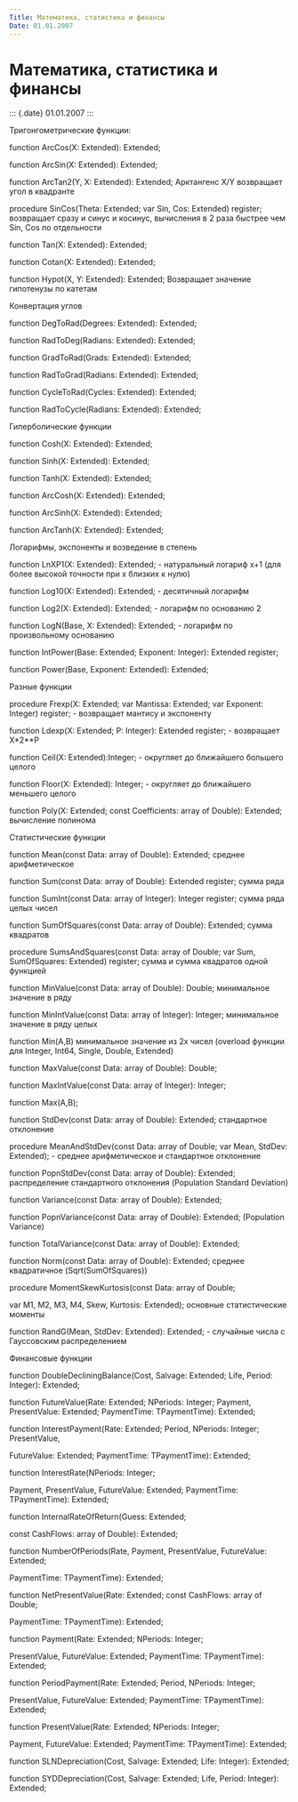 ```yaml
---
Title: Математика, статистика и финансы
Date: 01.01.2007
---
```



Математика, статистика и финансы
================================

::: {.date}
01.01.2007
:::

Тригонгометрические функции:

function ArcCos(X: Extended): Extended;

function ArcSin(X: Extended): Extended;

function ArcTan2(Y, X: Extended): Extended; Арктангенс X/Y возвращает
угол в квадранте

procedure SinCos(Theta: Extended; var Sin, Cos: Extended) register;
возвращает сразу и синус и косинус, вычисления в 2 раза быстрее чем Sin,
Cos по отдельности

function Tan(X: Extended): Extended;

function Cotan(X: Extended): Extended;         

function Hypot(X, Y: Extended): Extended;  Возвращает значение
гипотенузы по катетам

Конвертация углов

function DegToRad(Degrees: Extended): Extended;

function RadToDeg(Radians: Extended): Extended; 

function GradToRad(Grads: Extended): Extended; 

function RadToGrad(Radians: Extended): Extended;

function CycleToRad(Cycles: Extended): Extended;

function RadToCycle(Radians: Extended): Extended;

Гиперболические функции

function Cosh(X: Extended): Extended;

function Sinh(X: Extended): Extended;

function Tanh(X: Extended): Extended;

function ArcCosh(X: Extended): Extended;

function ArcSinh(X: Extended): Extended;

function ArcTanh(X: Extended): Extended;  

Логарифмы, экспоненты и возведение в степень

function LnXP1(X: Extended): Extended;  - натуральный логариф x+1 (для
более высокой точности при x близких к нулю)

function Log10(X: Extended): Extended; - десятичный логарифм    

function Log2(X: Extended): Extended;  - логарифм по основанию 2

function LogN(Base, X: Extended): Extended; - логарифм по произвольному
основанию

function IntPower(Base: Extended; Exponent: Integer): Extended register;

function Power(Base, Exponent: Extended): Extended;

Разные функции

procedure Frexp(X: Extended; var Mantissa: Extended; var Exponent:
Integer) register; - возвращает мантису и экспоненту

function Ldexp(X: Extended; P: Integer): Extended register; - возвращает
X\*2\*\*P

function Ceil(X: Extended):Integer; - округляет до ближайшего большего
целого

function Floor(X: Extended): Integer; - округляет до ближайшего меньшего
целого

function Poly(X: Extended; const Coefficients: array of Double):
Extended; вычисление полинома

Статистические функции

function Mean(const Data: array of Double): Extended; среднее
арифметическое

function Sum(const Data: array of Double): Extended register; сумма ряда

function SumInt(const Data: array of Integer): Integer register; сумма
ряда целых чисел

function SumOfSquares(const Data: array of Double): Extended; сумма
квадратов

procedure SumsAndSquares(const Data: array of Double;  var Sum,
SumOfSquares: Extended) register; сумма и сумма квадратов одной функцией

function MinValue(const Data: array of Double): Double; минимальное
значение в ряду

function MinIntValue(const Data: array of Integer): Integer; минимальное
значение в ряду целых

function Min(A,B) минимальное значение из 2х чисел (overload функции для
Integer, Int64, Single, Double, Extended)

function MaxValue(const Data: array of Double): Double;

function MaxIntValue(const Data: array of Integer): Integer;

function Max(A,B);

function StdDev(const Data: array of Double): Extended; стандартное
отклонение

procedure MeanAndStdDev(const Data: array of Double; var Mean, StdDev:
Extended); - среднее арифметическое и стандартное отклонение

function PopnStdDev(const Data: array of Double): Extended;
распределение стандартного отклонения (Population Standard Deviation)

function Variance(const Data: array of Double): Extended;

function PopnVariance(const Data: array of Double): Extended;
(Population Variance)

function TotalVariance(const Data: array of Double): Extended;

function Norm(const Data: array of Double): Extended; среднее
квадратичное (Sqrt(SumOfSquares))

procedure MomentSkewKurtosis(const Data: array of Double;

var M1, M2, M3, M4, Skew, Kurtosis: Extended); основные статистические
моменты

function RandG(Mean, StdDev: Extended): Extended; - случайные числа с
Гауссовским распределением

Финансовые функции

function DoubleDecliningBalance(Cost, Salvage: Extended;  Life, Period:
Integer): Extended;

function FutureValue(Rate: Extended; NPeriods: Integer; Payment,
PresentValue:  Extended; PaymentTime: TPaymentTime): Extended;

function InterestPayment(Rate: Extended; Period, NPeriods: Integer;
PresentValue,

FutureValue: Extended; PaymentTime: TPaymentTime): Extended;

function InterestRate(NPeriods: Integer;

Payment, PresentValue, FutureValue: Extended; PaymentTime:
TPaymentTime): Extended;

function InternalRateOfReturn(Guess: Extended;

const CashFlows: array of Double): Extended;

function NumberOfPeriods(Rate, Payment, PresentValue, FutureValue:
Extended;

PaymentTime: TPaymentTime): Extended;

function NetPresentValue(Rate: Extended; const CashFlows: array of
Double;

PaymentTime: TPaymentTime): Extended;

function Payment(Rate: Extended; NPeriods: Integer;

PresentValue, FutureValue: Extended; PaymentTime: TPaymentTime):
Extended;

function PeriodPayment(Rate: Extended; Period, NPeriods: Integer;

PresentValue, FutureValue: Extended; PaymentTime: TPaymentTime):
Extended;

function PresentValue(Rate: Extended; NPeriods: Integer;

Payment, FutureValue: Extended; PaymentTime: TPaymentTime): Extended;

function SLNDepreciation(Cost, Salvage: Extended; Life: Integer):
Extended;

function SYDDepreciation(Cost, Salvage: Extended; Life, Period:
Integer): Extended;

